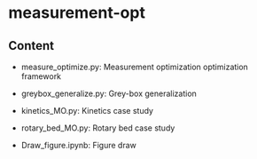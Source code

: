 # measurement-opt


## Content

- measure_optimize.py: Measurement optimization optimization framework

- greybox_generalize.py: Grey-box generalization 

- kinetics_MO.py: Kinetics case study

- rotary_bed_MO.py: Rotary bed case study

- Draw_figure.ipynb: Figure draw 
